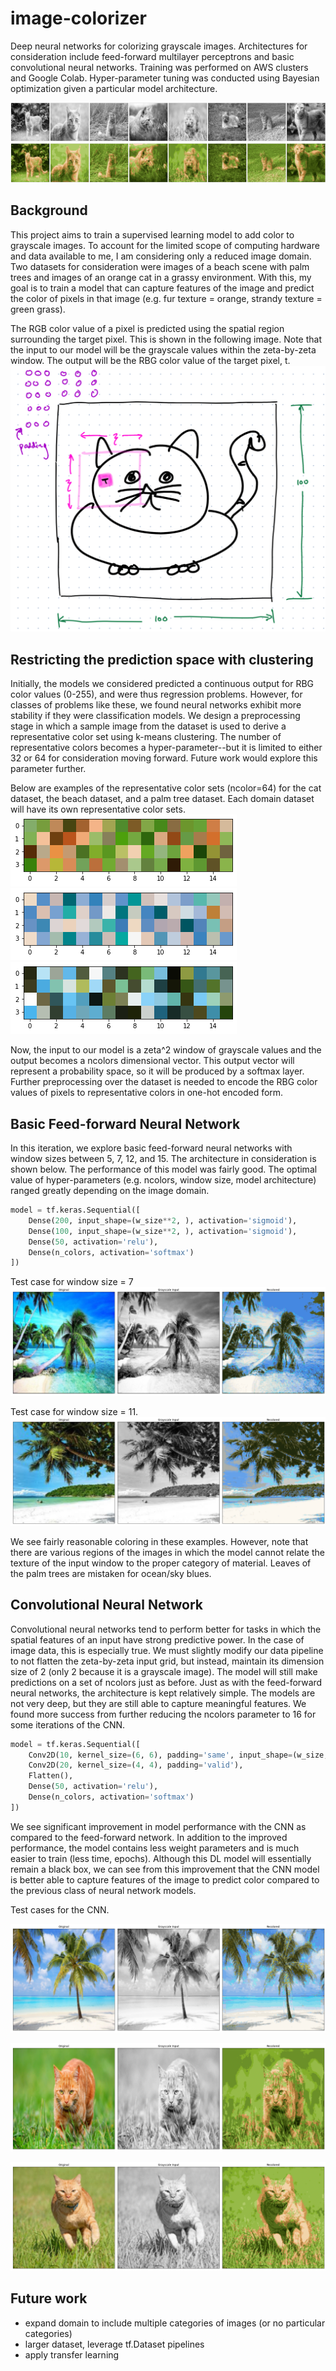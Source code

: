 # image-colorizer

Deep neural networks for colorizing grayscale images.  Architectures for consideration include feed-forward multilayer perceptrons and basic convolutional neural networks.  Training was performed on AWS clusters and Google Colab.   Hyper-parameter tuning was conducted using Bayesian optimization given a particular model architecture.   

![cover-gray](images/cover-grayscle.png)  
![cover](images/20210121-cnn1-03-banner.png)


## Background  
This project aims to train a supervised learning model to add color to grayscale images.  To account for the limited scope of computing hardware and data available to me, I am considering only a reduced image domain.  Two datasets for consideration were images of a beach scene with palm trees and images of an orange cat in a grassy environment.  With this, my goal is to train a model that can capture features of the image and predict the color of pixels in that image (e.g. fur texture = orange, strandy texture = green grass).   
  

The RGB color value of a pixel is predicted using the spatial region surrounding the target pixel.  This is shown in the following image.  Note that the input to our model will be the grayscale values within the zeta-by-zeta window.  The output will be the RBG color value of the target pixel, t.   
![1](images/window-drawing.PNG)


## Restricting the prediction space with clustering    
Initially, the models we considered predicted a continuous output for RBG color values (0-255), and were thus regression problems.  However, for classes of problems like these, we found neural networks exhibit more stability if they were classification models.  We design a preprocessing stage in which a sample image from the dataset is used to derive a representative color set using k-means clustering.  The number of representative colors becomes a hyper-parameter--but it is limited to either 32 or 64 for consideration moving forward.  Future work would explore this parameter further.  


Below are examples of the representative color sets (ncolor=64) for the cat dataset, the beach dataset, and a palm tree dataset.  Each domain dataset will have its own representative color sets.   
![cat-colors](images/520-course/nn-multiclass/cat-colors.png)  
![beach-colors](images/520-course/nn-multiclass/beach-colors.png)  
![palm-colors](images/520-course/nn-multiclass/palm-colors.png)  

Now, the input to our model is a zeta^2 window of grayscale values and the output becomes a ncolors dimensional vector.  This output vector will represent a probability space, so it will be produced by a softmax layer.   Further preprocessing over the dataset is needed to encode the RBG color values of pixels to representative colors in one-hot encoded form.  


## Basic Feed-forward Neural Network 

In this iteration, we explore basic feed-forward neural networks with window sizes between 5, 7, 12, and 15.  The architecture in consideration is shown below.  The performance of this model was fairly good.  The optimal value of hyper-parameters (e.g. ncolors, window size, model architecture) ranged greatly depending on the image domain.  

```python 
model = tf.keras.Sequential([ 
    Dense(200, input_shape=(w_size**2, ), activation='sigmoid'), 
    Dense(100, input_shape=(w_size**2, ), activation='sigmoid'), 
    Dense(50, activation='relu'), 
    Dense(n_colors, activation='softmax')
])
```

Test case for window size = 7
![2](images/20210121-wsize7-02.png)

Test case for window size = 11.   
![1](images/20210121-wsize11-01.png)


We see fairly reasonable coloring in these examples.  However, note that there are various regions of the images in which the model cannot relate the texture of the input window to the proper category of material.  Leaves of the palm trees are mistaken for ocean/sky blues.   



## Convolutional Neural Network 

Convolutional neural networks tend to perform better for tasks in which the spatial features of an input have strong predictive power.  In the case of image data, this is especially true.  We must slightly modify our data pipeline to not flatten the zeta-by-zeta input grid, but instead, maintain its dimension size of 2 (only 2 because it is a grayscale image).  The model will still make predictions on a set of ncolors just as before.   Just as with the feed-forward neural networks, the architecture is kept relatively simple.  The models are not very deep, but they are still able to capture meaningful features.  We found more success from further reducing the ncolors parameter to 16 for some iterations of the CNN.  


```python  
model = tf.keras.Sequential([ 
    Conv2D(10, kernel_size=(6, 6), padding='same', input_shape=(w_size, w_size, 1)), 
    Conv2D(20, kernel_size=(4, 4), padding='valid'), 
    Flatten(), 
    Dense(50, activation='relu'), 
    Dense(n_colors, activation='softmax')
])
```


We see significant improvement in model performance with the CNN as compared to the feed-forward network.  In addition to the improved performance, the model contains less weight parameters and is much easier to train (less time, epochs).  Although this DL model will essentially remain a black box, we can see from this improvement that the CNN model is better able to capture features of the image to predict color compared to the previous class of neural network models.   

Test cases for the CNN.  

![6](images/20210121-cnn1-01.png)

![4](images/20210121-cnn2-cat-01.png)

![5](images/20210121-cnn2-cat-testset.png)



## Future work
+ expand domain to include multiple categories of images (or no particular categories)    
+ larger dataset, leverage tf.Dataset pipelines   
+ apply transfer learning    